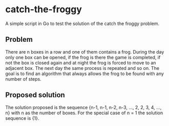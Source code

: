 # catch-the-froggy
A simple script in Go to test the solution of the catch the froggy problem.

## Problem
There are n boxes in a row and one of them contains a frog. During the day only one box can be opened, if the frog is there the game is 
completed, if not the box is closed again and at night the frog is forced to move to an adjacent box. The next day the same process is 
repeated and so on. The goal is to find an algorithm that always allows the frog to be found with any number of steps.

## Proposed solution
The solution proposed is the sequence {n-1, n-1, n-2, n-3, ..., 2, 2, 3, 4, ..., n} with n as the number of boxes. For the special case 
of n = 1 the solution sequence is {1}.
